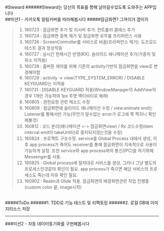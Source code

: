 #Steward
######Steward는 당신의 목표를 향해 날아갈수있도록 도와주는 APP입니다
<br>
##미션1 - 카카오톡 알림커버를 따라해봅시다
#####잠금화면? 그까이거 껌이지
>1. 160723 : 잠금화면 추가 및 리시버 추가. 컨트롤러 클래스 추가
>2. 160724 : 잠금화면 중복 제거 및 잠금화면 유무를 프리퍼런스 사용
>3. 160726 : ScreenController를 서비스로 바꿈(프리퍼런스 제거). 도즈모드 테스트 결과 정상작동
>4. 160727 : 실시간 현재시간 반영(RX). 슬라이드 애니메이션 추가(가중치 및 취소 미적용)
>5. 160728 : 홈버튼 제어를 위해 기존의 activity기반의 잠금화면을 view로 변경해야함
>6. 160729 : activity -> view(TYPE_SYSTEM_ERROR) / DISABLE KEYGUARD는 미적용
>7. 160731 : DISABLE KEYGUARD 적용(WindowManager의 AddView의 경우 1개만 가능하여 1px 투명 액티비티로 해제)
>8. 160805 : 권한요청 관련 메소드 수정
>9. 160809 : 잠금화면에 슬라이드 애니메이션 수정 / view.animate end는 Listener를 통해서만 가능(무언가 알수없는 error가 로그에 쭉 찍히니 확인해볼것)
>10. 160812 : 코드 분리(애니메이션 <-> 잠금화면view) / Rx 코드수정(item interval emit이 takeUntil()로 중지되지않는것을 수정)
>11. 160824 : 프로젝트 구조수정. service를 Global Process 내에서 생성, 이후 app process가 죽어도 receiver를 통해 잠금화면이 지속적으로 사용이 가능하게 설정. 또한 service와 app process와의 통신(IPC)을 하기위해 Messenger를 사용.
>12. 160825 : Global process에 절차대로 서비스를 생성, 그러나 그냥 별도의 프로세스인것같아 확인이 필요. app process가 죽으면 해당 서비스의 프로세스도 죽는데 이유 확인 필요.
>13. 160902 : Realm과 Glide 적용. 잠금화면의 배경화면관련 작업 진행중(custom color 끝, image시작)

<br>
#####ToDo
######1. TDD로 기능 테스트 및 리팩토링
######2. 로컬 DB에 이미지리소스 저장

----------------------------------------------------------------------------------


###미션2 - 자동 데이터동기화를 구현해봅시다